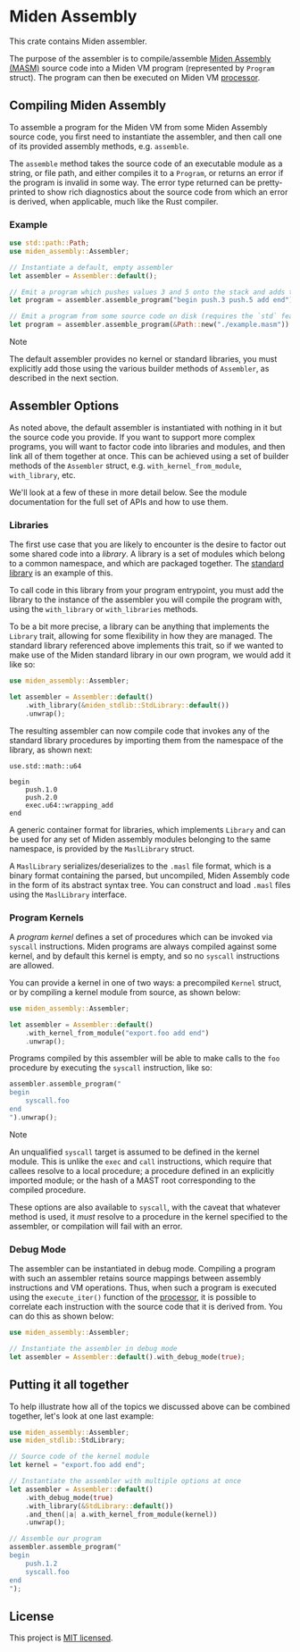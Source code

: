 # Miden Assembly

This crate contains Miden assembler.

The purpose of the assembler is to compile/assemble [Miden Assembly (MASM)](https://0xmiden.github.io/miden-vm/user_docs/assembly/main.html)
source code into a Miden VM program (represented by `Program` struct). The program
can then be executed on Miden VM [processor](../processor).

## Compiling Miden Assembly

To assemble a program for the Miden VM from some Miden Assembly source code, you first
need to instantiate the assembler, and then call one of its provided assembly methods,
e.g. `assemble`.

The `assemble` method takes the source code of an executable module as a string, or
file path, and either compiles it to a `Program`, or returns an error if the program
is invalid in some way. The error type returned can be pretty-printed to show rich
diagnostics about the source code from which an error is derived, when applicable,
much like the Rust compiler.

### Example

```rust
use std::path::Path;
use miden_assembly::Assembler;

// Instantiate a default, empty assembler
let assembler = Assembler::default();

// Emit a program which pushes values 3 and 5 onto the stack and adds them
let program = assembler.assemble_program("begin push.3 push.5 add end").unwrap();

// Emit a program from some source code on disk (requires the `std` feature)
let program = assembler.assemble_program(&Path::new("./example.masm")).unwrap();
```

> [!NOTE]
> The default assembler provides no kernel or standard libraries, you must
> explicitly add those using the various builder methods of `Assembler`, as
> described in the next section.

## Assembler Options

As noted above, the default assembler is instantiated with nothing in it but
the source code you provide. If you want to support more complex programs, you
will want to factor code into libraries and modules, and then link all of them
together at once. This can be achieved using a set of builder methods of the
`Assembler` struct, e.g. `with_kernel_from_module`, `with_library`, etc.

We'll look at a few of these in more detail below. See the module documentation
for the full set of APIs and how to use them.

### Libraries

The first use case that you are likely to encounter is the desire to factor out
some shared code into a _library_. A library is a set of modules which belong
to a common namespace, and which are packaged together. The
[standard library](../stdlib) is an example of this.

To call code in this library from your program entrypoint, you must add the
library to the instance of the assembler you will compile the program with,
using the `with_library` or `with_libraries` methods.

To be a bit more precise, a library can be anything that implements the `Library`
trait, allowing for some flexibility in how they are managed. The standard library
referenced above implements this trait, so if we wanted to make use of the Miden
standard library in our own program, we would add it like so:

```rust
use miden_assembly::Assembler;

let assembler = Assembler::default()
    .with_library(&miden_stdlib::StdLibrary::default())
    .unwrap();
```

The resulting assembler can now compile code that invokes any of the
standard library procedures by importing them from the namespace of
the library, as shown next:

```
use.std::math::u64

begin
    push.1.0
    push.2.0
    exec.u64::wrapping_add
end
```

A generic container format for libraries, which implements `Library` and
can be used for any set of Miden assembly modules belonging to the same
namespace, is provided by the `MaslLibrary` struct.

A `MaslLibrary` serializes/deserializes to the `.masl` file format, which
is a binary format containing the parsed, but uncompiled, Miden Assembly
code in the form of its abstract syntax tree. You can construct and load
`.masl` files using the `MaslLibrary` interface.

### Program Kernels

A _program kernel_ defines a set of procedures which can be invoked via
`syscall` instructions. Miden programs are always compiled against some kernel,
and by default this kernel is empty, and so no `syscall` instructions are
allowed.

You can provide a kernel in one of two ways: a precompiled `Kernel` struct,
or by compiling a kernel module from source, as shown below:

```rust
use miden_assembly::Assembler;

let assembler = Assembler::default()
    .with_kernel_from_module("export.foo add end")
    .unwrap();
```

Programs compiled by this assembler will be able to make calls to the
`foo` procedure by executing the `syscall` instruction, like so:

```rust
assembler.assemble_program("
begin
    syscall.foo
end
").unwrap();
```

> [!NOTE]
> An unqualified `syscall` target is assumed to be defined in the kernel module.
> This is unlike the `exec` and `call` instructions, which require that callees
> resolve to a local procedure; a procedure defined in an explicitly imported
> module; or the hash of a MAST root corresponding to the compiled procedure.
>
> These options are also available to `syscall`, with the caveat that whatever
> method is used, it _must_ resolve to a procedure in the kernel specified to
> the assembler, or compilation will fail with an error.

### Debug Mode

The assembler can be instantiated in debug mode. Compiling a program with such an assembler retains source mappings between assembly instructions and VM operations. Thus, when such a program is executed using the `execute_iter()` function of the [processor](../processor), it is possible to correlate each
instruction with the source code that it is derived from. You can do this as
shown below:

```rust
use miden_assembly::Assembler;

// Instantiate the assembler in debug mode
let assembler = Assembler::default().with_debug_mode(true);
```

## Putting it all together

To help illustrate how all of the topics we discussed above can be combined
together, let's look at one last example:

```rust
use miden_assembly::Assembler;
use miden_stdlib::StdLibrary;

// Source code of the kernel module
let kernel = "export.foo add end";

// Instantiate the assembler with multiple options at once
let assembler = Assembler::default()
    .with_debug_mode(true)
    .with_library(&StdLibrary::default())
    .and_then(|a| a.with_kernel_from_module(kernel))
    .unwrap();

// Assemble our program
assembler.assemble_program("
begin
    push.1.2
    syscall.foo
end
");
```

## License

This project is [MIT licensed](../LICENSE).

